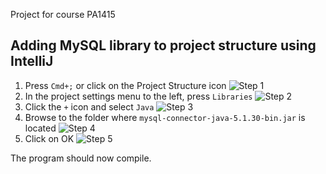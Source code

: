 Project for course PA1415

## Adding MySQL library to project structure using IntelliJ

1. Press `Cmd+;` or click on the Project Structure icon
![Step 1](https://www.dropbox.com/s/8hgbm376v5uyk35/1.png)
2. In the project settings menu to the left, press `Libraries`
![Step 2](https://www.dropbox.com/s/h5kr52asjqebbtb/2.png)
3. Click the `+` icon and select `Java`
![Step 3](https://www.dropbox.com/s/8hgbm376v5uyk35/3.png)
4. Browse to the folder where `mysql-connector-java-5.1.30-bin.jar` is located
![Step 4](https://www.dropbox.com/s/8hgbm376v5uyk35/4.png)
5. Click on OK
![Step 5](https://www.dropbox.com/s/8hgbm376v5uyk35/5.png)

The program should now compile.
